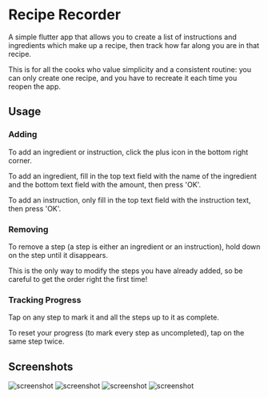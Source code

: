 # Recipe Recorder

A simple flutter app that allows you to create a list of instructions and ingredients which make up a recipe, then track how far along you are in that recipe.

This is for all the cooks who value simplicity and a consistent routine: you can only create one recipe, and you have to recreate it each time you reopen the app.

## Usage

### Adding

To add an ingredient or instruction, click the plus icon in the bottom right corner.

To add an ingredient, fill in the top text field with the name of the ingredient and the bottom
text field with the amount, then press 'OK'.

To add an instruction, only fill in the top text field with the instruction text, then press 'OK'.

### Removing

To remove a step (a step is either an ingredient or an instruction),
hold down on the step until it disappears.

This is the only way to modify the steps you have already added, so be careful
to get the order right the first time!


### Tracking Progress

Tap on any step to mark it and all the steps up to it as complete.

To reset your progress (to mark every step as uncompleted), tap on the same step twice.

## Screenshots

![screenshot](images/rr1.png)
![screenshot](images/rr2.png)
![screenshot](images/rr3.png)
![screenshot](images/rr4.png)
